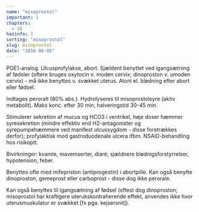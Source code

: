 ```yaml
---
name: "misoprostol"
important: 1
chapters:  
  - 16
hasinfo: 1
sorting: "misoprostol"
slug: misoprostol
date: "2016-06-05"
---
```


PGE1-analog. Ulcusprofylakse, abort. Sjældent benyttet ved igangsætning af fødsler (oftere bruges oxytocin v. moden cervix; dinoproston v. umoden cervix) - må ikke benyttes v. svækket uterus. Atoni el. blødning efter abort eller fødsel.

Indtages peroralt (80% abs.). Hydrolyseres til misoprostolsyre (aktiv metabolit). Maks konc. efter 30 min, halveringstid 30-45 min.

Stimulerer sekretion af mucus og HCO3 i ventrikel, høje doser hæmmer syresekretion (mindre effektiv end H2-antagonister og syrepumpehæmmere ved manifest ulcussygdom - disse foretrækkes derfor); profylaktisk mod gastroduodenale ulcera ifbm. NSAID-behandling hos risikoptt.

Bivirkninger: kvamle, mavemserter, diaré; sjældnere blødnigsforstyrrelser, hypotension, feber.

Benyttes ofte med mifepriston (antiprogestin) i abortpille. Kan også benytte dinoproston, gemeprost eller carboprost - disse dog ikke perorale.

Kan også benyttes til igangsætning af fødsel (oftest dog dinoproston; misoprostol har kraftigere uterukskontraherende effekt, anvendes ikke hvor uterusmuskulatur er svækket [fx pga. kejsersnit]).
